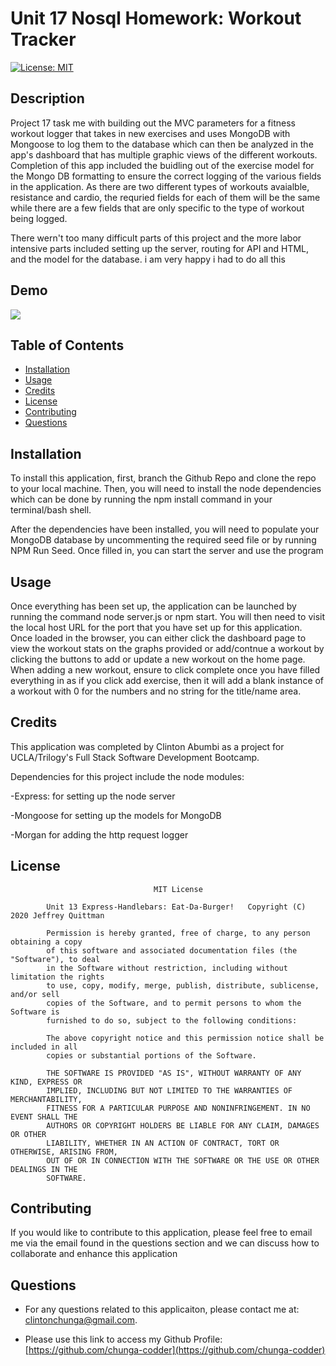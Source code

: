 # Unit 17 Nosql Homework: Workout Tracker

[![License: MIT](https://img.shields.io/badge/License-MIT-yellow.svg)](https://opensource.org/licenses/MIT)

## Description

Project 17 task me with building out the MVC parameters for a fitness workout logger that takes in new exercises and uses MongoDB with Mongoose to log them to the database which can then be analyzed in the app's dashboard that has multiple graphic views of the different workouts.
Completion of this app included the buidling out of the exercise model for the Mongo DB formatting to ensure the correct logging of the various fields in the application. As there are two different types of workouts avaialble, resistance and cardio, the requried fields for each of them will be the
same while there are a few fields that are only specific to the type of workout being logged.

There wern't too many difficult parts of this project and the more labor intensive parts included setting up the server, routing for API and HTML, and the model for the database.
i am very happy i had to do all this

## Demo

<img src="\image\FitnessTrackerp17.gif">

## Table of Contents

-   [Installation](#installation)
-   [Usage](#usage)
-   [Credits](#credits)
-   [License](#license)
-   [Contributing](#contributing)
-   [Questions](#questions)

## Installation

To install this application, first, branch the Github Repo and clone the repo to your local machine. Then, you will need to install the node dependencies which can be done by running the npm install command in your terminal/bash shell.

After the dependencies have been installed, you will need to populate your MongoDB database by uncommenting the required seed file or by running NPM Run Seed. Once filled in, you can start the server and use the program

## Usage

Once everything has been set up, the application can be launched by running the command node server.js or npm start. You will then need to visit the local host URL for the port that you have set up for this application. Once loaded in the browser, you can either click the dashboard page to view the
workout stats on the graphs provided or add/contnue a workout by clicking the buttons to add or update a new workout on the home page. When adding a new workout, ensure to click complete once you have filled everything in as if you click add exercise, then it will add a blank instance of a workout
with 0 for the numbers and no string for the title/name area.

## Credits

This application was completed by Clinton Abumbi as a project for UCLA/Trilogy's Full Stack Software Development Bootcamp.

Dependencies for this project include the node modules:

-Express: for setting up the node server

-Mongoose for setting up the models for MongoDB

-Morgan for adding the http request logger

## License

    								MIT License

    		Unit 13 Express-Handlebars: Eat-Da-Burger!   Copyright (C) 2020 Jeffrey Quittman

    		Permission is hereby granted, free of charge, to any person obtaining a copy
    		of this software and associated documentation files (the "Software"), to deal
    		in the Software without restriction, including without limitation the rights
    		to use, copy, modify, merge, publish, distribute, sublicense, and/or sell
    		copies of the Software, and to permit persons to whom the Software is
    		furnished to do so, subject to the following conditions:

    		The above copyright notice and this permission notice shall be included in all
    		copies or substantial portions of the Software.

    		THE SOFTWARE IS PROVIDED "AS IS", WITHOUT WARRANTY OF ANY KIND, EXPRESS OR
    		IMPLIED, INCLUDING BUT NOT LIMITED TO THE WARRANTIES OF MERCHANTABILITY,
    		FITNESS FOR A PARTICULAR PURPOSE AND NONINFRINGEMENT. IN NO EVENT SHALL THE
    		AUTHORS OR COPYRIGHT HOLDERS BE LIABLE FOR ANY CLAIM, DAMAGES OR OTHER
    		LIABILITY, WHETHER IN AN ACTION OF CONTRACT, TORT OR OTHERWISE, ARISING FROM,
    		OUT OF OR IN CONNECTION WITH THE SOFTWARE OR THE USE OR OTHER DEALINGS IN THE
    		SOFTWARE.

## Contributing

If you would like to contribute to this application, please feel free to email me via the email found in the questions section and we can discuss how to collaborate and enhance this application

## Questions

-   For any questions related to this applicaiton, please contact me at: clintonchunga@gmail.com.

-   Please use this link to access my Github Profile: [https://github.com/chunga-codder](https://github.com/chunga-codder)
